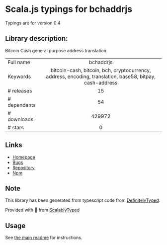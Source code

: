 
# Scala.js typings for bchaddrjs

Typings are for version 0.4

## Library description:
Bitcoin Cash general purpose address translation.

|                    |                 |
| ------------------ | :-------------: |
| Full name          | bchaddrjs |
| Keywords           | bitcoin-cash, bitcoin, bch, cryptocurrency, address, encoding, translation, base58, bitpay, cash-address |
| # releases         | 15 |
| # dependents       | 54 |
| # downloads        | 429972 |
| # stars            | 0 |

## Links
- [Homepage](https://github.com/ealmansi/bchaddrjs#readme)
- [Bugs](https://github.com/ealmansi/bchaddrjs/issues)
- [Repository](https://github.com/ealmansi/bchaddrjs)
- [Npm](https://www.npmjs.com/package/bchaddrjs)
    


## Note
This library has been generated from typescript code from [DefinitelyTyped](https://definitelytyped.org).

Provided with :purple_heart: from [ScalablyTyped](https://github.com/oyvindberg/ScalablyTyped)

## Usage
See [the main readme](../../readme.md) for instructions.


